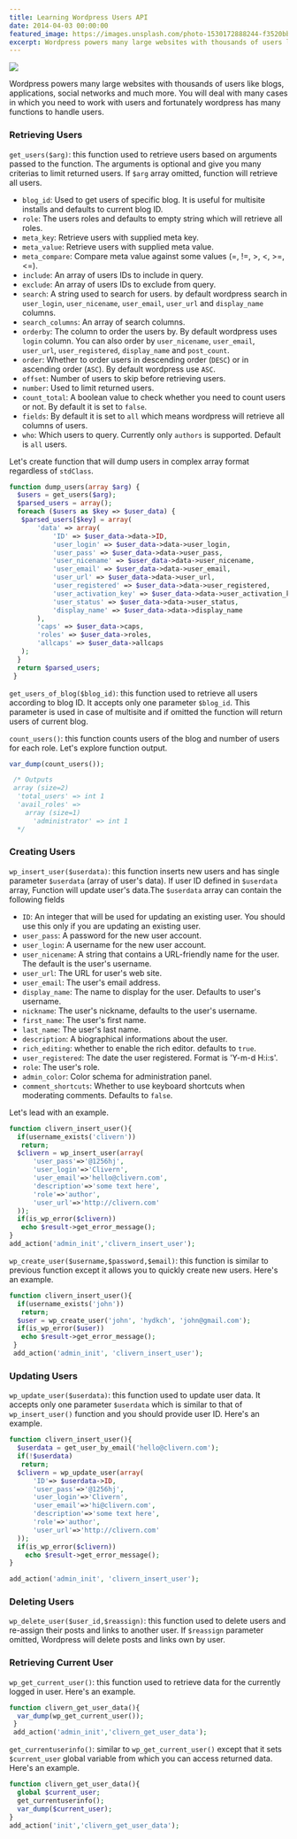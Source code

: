 ```yaml
---
title: Learning Wordpress Users API
date: 2014-04-03 00:00:00
featured_image: https://images.unsplash.com/photo-1530172888244-f3520bbeaa55
excerpt: Wordpress powers many large websites with thousands of users like blogs, applications, social networks and much more. You will deal with many cases in which you need to work with users and fortunately wordpress has many functions to handle users.
---
```


![](https://images.unsplash.com/photo-1530172888244-f3520bbeaa55)

Wordpress powers many large websites with thousands of users like blogs, applications, social networks and much more. You will deal with many cases in which you need to work with users and fortunately wordpress has many functions to handle users.

### Retrieving Users

`get_users($arg)`: this function used to retrieve users based on arguments passed to the function. The arguments is optional and give you many criterias to limit returned users. If `$arg` array omitted, function will retrieve all users.

- `blog_id`: Used to get users of specific blog. It is useful for multisite installs and defaults to current blog ID.
- `role`: The users roles and defaults to empty string which will retrieve all roles.
- `meta_key`: Retrieve users with supplied meta key.
- `meta_value`: Retrieve users with supplied meta value.
- `meta_compare`: Compare meta value against some values (=, !=, >, <, >=, <=).
- `include`: An array of users IDs to include in query.
- `exclude`: An array of users IDs to exclude from query.
- `search`: A string used to search for users. by default wordpress search in `user_login`, `user_nicename`, `user_email`, `user_url` and `display_name` columns.
- `search_columns`: An array of search columns.
- `orderby`: The column to order the users by. By default wordpress uses `login` column. You can also order by `user_nicename`, `user_email`, `user_url`, `user_registered`, `display_name` and `post_count`.
- `order`: Whether to order users in descending order (`DESC`) or in ascending order (`ASC`). By default wordpress use `ASC`.
- `offset`: Number of users to skip before retrieving users.
- `number`: Used to limit returned users.
- `count_total`: A boolean value to check whether you need to count users or not. By default it is set to `false`.
- `fields`: By default it is set to `all` which means wordpress will retrieve all columns of users.
- `who`: Which users to query. Currently only `authors` is supported. Default is `all` users.

Let's create function that will dump users in complex array format regardless of `stdClass`.

```php
function dump_users(array $arg) {
  $users = get_users($arg);
  $parsed_users = array();
  foreach ($users as $key => $user_data) {
   $parsed_users[$key] = array(
       'data' => array(
           'ID' => $user_data->data->ID,
           'user_login' => $user_data->data->user_login,
           'user_pass' => $user_data->data->user_pass,
           'user_nicename' => $user_data->data->user_nicename,
           'user_email' => $user_data->data->user_email,
           'user_url' => $user_data->data->user_url,
           'user_registered' => $user_data->data->user_registered,
           'user_activation_key' => $user_data->data->user_activation_key,
           'user_status' => $user_data->data->user_status,
           'display_name' => $user_data->data->display_name
       ),
       'caps' => $user_data->caps,
       'roles' => $user_data->roles,
       'allcaps' => $user_data->allcaps
   );
  }
  return $parsed_users;
 }
```

`get_users_of_blog($blog_id)`: this function used to retrieve all users according to blog ID. It accepts only one parameter `$blog_id`. This parameter is used in case of multisite and if omitted the function will return users of current blog.

`count_users()`: this function counts users of the blog and number of users for each role. Let's explore function output.

```php
var_dump(count_users());

 /* Outputs
 array (size=2)
  'total_users' => int 1
  'avail_roles' =>
    array (size=1)
      'administrator' => int 1
  */
```

### Creating Users

`wp_insert_user($userdata)`: this function inserts new users and has single parameter `$userdata` (array of user's data). If user ID defined in `$userdata` array, Function will update user's data.The `$userdata` array can contain the following fields

- `ID`: An integer that will be used for updating an existing user. You should use this only if you are updating an existing user.
- `user_pass`: A password for the new user account.
- `user_login`: A username for the new user account.
- `user_nicename`: A string that contains a URL-friendly name for the user. The default is the user's username.
- `user_url`: The URL for user's web site.
- `user_email`: The user's email address.
- `display_name`: The name to display for the user. Defaults to user's username.
- `nickname`: The user's nickname, defaults to the user's username.
- `first_name`: The user's first name.
- `last_name`: The user's last name.
- `description`: A biographical informations about the user.
- `rich_editing`: whether to enable the rich editor. defaults to `true`.
- `user_registered`: The date the user registered. Format is 'Y-m-d H:i:s'.
- `role`: The user's role.
- `admin_color`: Color schema for administration panel.
- `comment_shortcuts`: Whether to use keyboard shortcuts when moderating comments. Defaults to `false`.

Let's lead with an example.

```php
function clivern_insert_user(){
  if(username_exists('clivern'))
   return;
  $clivern = wp_insert_user(array(
      'user_pass'=>'@1256hj',
      'user_login'=>'Clivern',
      'user_email'=>'hello@clivern.com',
      'description'=>'some text here',
      'role'=>'author',
      'user_url'=>'http://clivern.com'
  ));
  if(is_wp_error($clivern))
   echo $result->get_error_message();
}
add_action('admin_init','clivern_insert_user');
```

`wp_create_user($username,$password,$email)`: this function is similar to previous function except it allows you to quickly create new users. Here's an example.

```php
function clivern_insert_user(){
  if(username_exists('john'))
   return;
  $user = wp_create_user('john', 'hydkch', 'john@gmail.com');
  if(is_wp_error($user))
   echo $result->get_error_message();
 }
 add_action('admin_init', 'clivern_insert_user');
```

### Updating Users

`wp_update_user($userdata)`: this function used to update user data. It accepts only one parameter `$userdata` which is similar to that of `wp_insert_user()` function and you should provide user ID. Here's an example.

```php
function clivern_insert_user(){
  $userdata = get_user_by_email('hello@clivern.com');
  if(!$userdata)
   return;
  $clivern = wp_update_user(array(
      'ID'=> $userdata->ID,
      'user_pass'=>'@1256hj',
      'user_login'=>'Clivern',
      'user_email'=>'hi@clivern.com',
      'description'=>'some text here',
      'role'=>'author',
      'user_url'=>'http://clivern.com'
  ));
  if(is_wp_error($clivern))
    echo $result->get_error_message();
}

add_action('admin_init', 'clivern_insert_user');
```

### Deleting Users

`wp_delete_user($user_id,$reassign)`: this function used to delete users and re-assign their posts and links to another user. If `$reassign` parameter omitted, Wordpress will delete posts and links own by user.

### Retrieving Current User

`wp_get_current_user()`: this function used to retrieve data for the currently logged in user. Here's an example.

```php
function clivern_get_user_data(){
  var_dump(wp_get_current_user());
 }
 add_action('admin_init','clivern_get_user_data');
```

`get_currentuserinfo()`: similar to `wp_get_current_user()` except that it sets `$current_user` global variable from which you can access returned data. Here's an example.

```php
function clivern_get_user_data(){
  global $current_user;
  get_currentuserinfo();
  var_dump($current_user);
}
add_action('init','clivern_get_user_data');
```